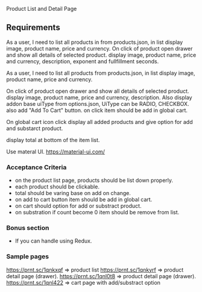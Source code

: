 Product List and Detail Page

## Requirements

As a user, I need to list all products in from products.json, in list display image, product name, price and currency. On click of product open drawer and show all details of selected product. display image, product name, price and currency, description, exponent and fullfillment seconds.

As a user, I need to list all products from products.json, in list display image, product name, price and currency.

On click of product open drawer and show all details of selected product. display image, product name, price and currency, description. Also display addon base uiType from options.json, UiType can be RADIO, CHECKBOX. also add "Add To Cart" button. on click item should be add in global cart.

On global cart icon click display all added products and give option for add and substarct product. 

display total at bottom of the item list.

Use materal UI.
https://material-ui.com/


### Acceptance Criteria
* on the product list page,  products should be list down properly.
* each product should be clickable.
* total should be varing base on add on change.
* on add to cart button item should be add in global cart.
* on cart should option for add or substract product.
* on substration if count become 0 item should be remove from list.

### Bonus section
* If you can handle using Redux.

### Sample pages
https://prnt.sc/1qnkxqf => product list
https://prnt.sc/1qnkyrf => product detail page (drawer).
https://prnt.sc/1qnl0t8 => product detail page (drawer).
https://prnt.sc/1qnl422 => cart page with add/substract option 
